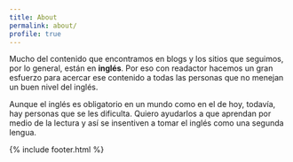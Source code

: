 ```yaml
---
title: About
permalink: about/
profile: true
---
```


Mucho del contenido que encontramos en blogs y los sitios que seguimos, por lo general, están en **inglés**. Por eso con readactor hacemos un gran esfuerzo para acercar ese contenido a todas las personas que no menejan un buen nivel del inglés.

Aunque el inglés es obligatorio en un mundo como en el de hoy, todavía, hay personas que se les dificulta. Quiero ayudarlos a que aprendan por medio de la lectura y así se insentiven a tomar el inglés como una segunda lengua.

{% include footer.html %}